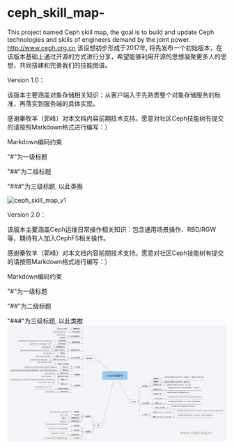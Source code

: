 # ceph_skill_map-
This project named  Ceph skill map, the goal is to build and update Ceph technologies and skills of engineers demand by the joint power. http://www.ceph.org.cn
该设想初步形成于2017年, 将先发布一个初始版本，在该版本基础上通过开源的方式进行分享，希望能够利用开源的思想凝聚更多人的思想，共同搭建和完善我们的技能图谱。



Version 1.0：

该版本主要涵盖对象存储相关知识：从客户端入手先熟悉整个对象存储服务的标准，再落实到服务端的具体实现。


感谢秦牧羊（郭峰）对本文档内容前期技术支持。愿意对社区Ceph技能树有提交的请按照Markdown格式进行编写：）

Markdown编码约束

"#"为一级标题

"##"为二级标题

"###"为三级标题, 以此类推

![ceph_skill_map_v1](https://github.com/CephChinaCommunity/ceph_skill_map/blob/master/ceph_skill_map_v1.jpg)

Version 2.0：

该版本主要涵盖Ceph运维日常操作相关知识：包含通用场景操作、RBD/RGW等，期待有人加入CephFS相关操作。


感谢秦牧羊（郭峰）对本文档内容前期技术支持。愿意对社区Ceph技能树有提交的请按照Markdown格式进行编写：）

Markdown编码约束

"#"为一级标题

"##"为二级标题

"###"为三级标题, 以此类推
![ceph_skill_map_v2](https://github.com/CephChinaCommunity/ceph_skill_map/blob/master/ceph_skill_map_v2.jpg)
